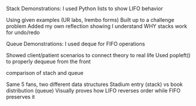 Stack Demonstrations: I used Python lists to show LIFO behavior

Using given examples (UR labs, Irembo forms)
Built up to a challenge problem
Added my own reflection showing I understand WHY stacks work for undo/redo

Queue Demonstrations: I used deque for FIFO operations

Showed client/patient scenarios to connect theory to real life
Used popleft() to properly dequeue from the front

comparison of stach and queue

Same 5 fans, two different data structures
Stadium entry (stack) vs book distribution (queue)
Visually proves how LIFO reverses order while FIFO preserves it
